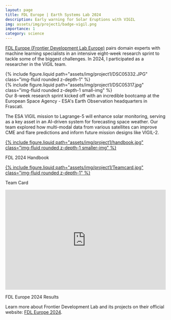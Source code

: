 ```yaml
---
layout: page
title: FDL Europe | Earth Systems Lab 2024 
description: Early warning for Solar Eruptions with VIGIL
img: assets/img/project1/badge-vigil.png
importance: 1
category: science
---
```


<a href="https://eslab.ai/" target="_blank">FDL Europe (Frontier Development Lab Europe)</a> pairs domain experts with machine learning specialists in an intensive eight-week research sprint to tackle some of the biggest challenges. In 2024, I participated as a researcher in the VIGIL team.

<div class="row justify-content-sm-center">
    <div class="col-sm-9 mt-3 mt-md-0">
        {% include figure.liquid path="assets/img/project1/DSC05332.JPG" class="img-fluid rounded z-depth-1" %}
    </div>
    <div class="col-sm-3 mt-3 mt-md-0">
        {% include figure.liquid path="assets/img/project1/DSC05317.jpg" class="img-fluid rounded z-depth-1 small-img" %}
    </div>
</div>
<div class="caption">
    Our 8-week research sprint kicked off with an incredible bootcamp at the European Space Agency - ESA's Earth Observation headquarters in Frascati.
</div>

The ESA VIGIL mission to Lagrange-5 will enhance solar monitoring, serving as a key asset in an AI-driven system for forecasting space weather. Our team explored how multi-modal data from various satellites can improve CME and flare predictions and inform future mission designs like VIGIL-2.

<div class="row text-center mt-5 justify-content-center">
    <div class="col-md-2">
        <a href="https://www.calameo.com/read/005503280719e28f2a42f" target="_blank">
            {% include figure.liquid path="assets/img/project1/handbook.jpg" class="img-fluid rounded z-depth-1 smaller-img" %}
        </a>
        <p>FDL 2024 Handbook</p>
    </div>
    <div class="col-md-5">
        <a href="https://eslab.ai/fdl-europe-2024" target="_blank">
            {% include figure.liquid path="assets/img/project1/Teamcard.jpg" class="img-fluid rounded z-depth-1" %}
        </a>
        <p>Team Card</p>
    </div>
    <div class="col-md-5">
        <iframe width="100%" height="315" src="https://www.youtube.com/embed/69KLTd6Mn5Q" frameborder="0" allowfullscreen class="rounded z-depth-1"></iframe>
        <p>FDL Europe 2024 Results</p>
    </div>
</div>

Learn more about Frontier Development Lab and its projects on their official website: <a href="https://eslab.ai/about-fdl" target="_blank">FDL Europe 2024</a>.
